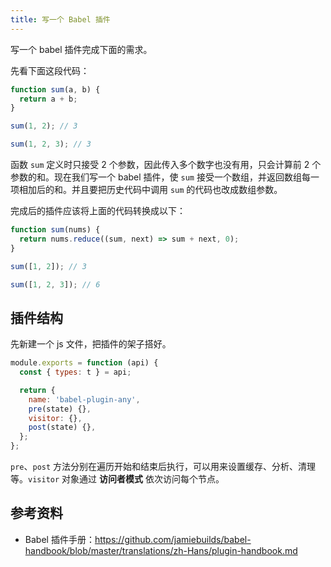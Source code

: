 ```yaml
---
title: 写一个 Babel 插件
---
```


写一个 babel 插件完成下面的需求。

先看下面这段代码：

```js
function sum(a, b) {
  return a + b;
}

sum(1, 2); // 3

sum(1, 2, 3); // 3
```

函数 `sum` 定义时只接受 2 个参数，因此传入多个数字也没有用，只会计算前 2 个参数的和。现在我们写一个 babel 插件，使 `sum` 接受一个数组，并返回数组每一项相加后的和。并且要把历史代码中调用 `sum` 的代码也改成数组参数。

完成后的插件应该将上面的代码转换成以下：

```js
function sum(nums) {
  return nums.reduce((sum, next) => sum + next, 0);
}

sum([1, 2]); // 3

sum([1, 2, 3]); // 6
```

## 插件结构

先新建一个 js 文件，把插件的架子搭好。

```js
module.exports = function (api) {
  const { types: t } = api;

  return {
    name: 'babel-plugin-any',
    pre(state) {},
    visitor: {},
    post(state) {},
  };
};
```

`pre`、`post` 方法分别在遍历开始和结束后执行，可以用来设置缓存、分析、清理等。`visitor` 对象通过 **访问者模式** 依次访问每个节点。

## 参考资料

- Babel 插件手册：https://github.com/jamiebuilds/babel-handbook/blob/master/translations/zh-Hans/plugin-handbook.md
